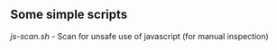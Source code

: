 Some simple scripts
-------------------

*js-scan.sh* - Scan for unsafe use of javascript (for manual inspection)

